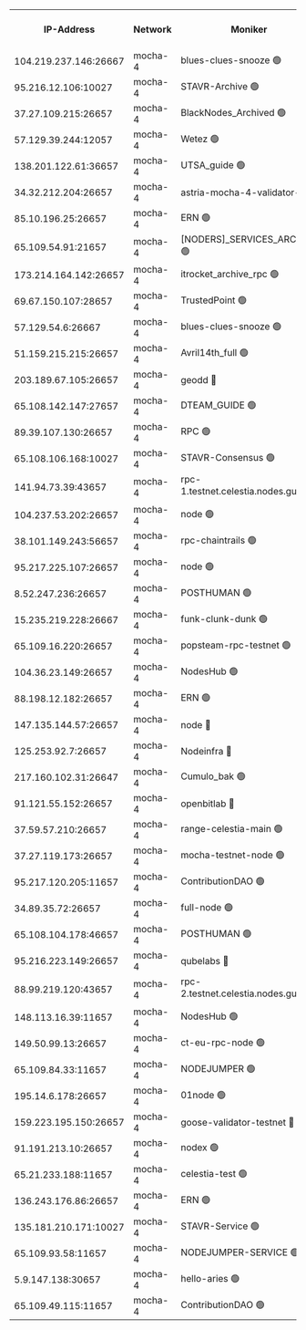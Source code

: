 


<table><tr><th>IP-Address</th><th>Network</th><th>Moniker</th><th>Latest Block Height</th><th>Earliest Block Height</th><th>Catching Up</th><th>Tx Index</th><th>Voting Power</th><th>Version</th><th>Scan Time</th></tr><tr><td>104.219.237.146:26667</td><td>mocha-4</td><td>blues-clues-snooze 🟢</td><td>2999641</td><td>1</td><td>False</td><td>off</td><td>0</td><td>2.2.0</td><td>2024-10-26T03:19:12.739951367UTC</td></tr><tr><td>95.216.12.106:10027</td><td>mocha-4</td><td>STAVR-Archive 🟢</td><td>2999641</td><td>1</td><td>False</td><td>on</td><td>0</td><td>2.3.0</td><td>2024-10-26T03:19:17.389727441UTC</td></tr><tr><td>37.27.109.215:26657</td><td>mocha-4</td><td>BlackNodes_Archived 🟢</td><td>2999641</td><td>1</td><td>False</td><td>off</td><td>0</td><td>2.1.2</td><td>2024-10-26T03:19:21.990464270UTC</td></tr><tr><td>57.129.39.244:12057</td><td>mocha-4</td><td>Wetez 🟢</td><td>2999641</td><td>1</td><td>False</td><td>off</td><td>0</td><td>2.3.0</td><td>2024-10-26T03:19:22.394552971UTC</td></tr><tr><td>138.201.122.61:36657</td><td>mocha-4</td><td>UTSA_guide 🟢</td><td>2999642</td><td>1</td><td>False</td><td>on</td><td>0</td><td>2.3.0</td><td>2024-10-26T03:19:24.795371997UTC</td></tr><tr><td>34.32.212.204:26657</td><td>mocha-4</td><td>astria-mocha-4-validator-1 🔴</td><td>2999642</td><td>1</td><td>False</td><td>on</td><td>10509044</td><td>2.2.0-arabica</td><td>2024-10-26T03:19:25.153106189UTC</td></tr><tr><td>85.10.196.25:26657</td><td>mocha-4</td><td>ERN 🟢</td><td>2999642</td><td>1</td><td>False</td><td>off</td><td>0</td><td>2.3.0</td><td>2024-10-26T03:19:31.799329633UTC</td></tr><tr><td>65.109.54.91:21657</td><td>mocha-4</td><td>[NODERS]_SERVICES_ARCHIVE 🟢</td><td>2999644</td><td>1</td><td>False</td><td>on</td><td>0</td><td>2.2.0-arabica</td><td>2024-10-26T03:19:58.467702986UTC</td></tr><tr><td>173.214.164.142:26657</td><td>mocha-4</td><td>itrocket_archive_rpc 🟢</td><td>2999646</td><td>1</td><td>False</td><td>on</td><td>0</td><td>2.3.0</td><td>2024-10-26T03:20:13.118723098UTC</td></tr><tr><td>69.67.150.107:28657</td><td>mocha-4</td><td>TrustedPoint 🟢</td><td>2999647</td><td>1</td><td>False</td><td>on</td><td>0</td><td>2.3.0</td><td>2024-10-26T03:20:28.612114144UTC</td></tr><tr><td>57.129.54.6:26667</td><td>mocha-4</td><td>blues-clues-snooze 🟢</td><td>2999647</td><td>1</td><td>False</td><td>off</td><td>0</td><td>2.2.0</td><td>2024-10-26T03:20:33.358648521UTC</td></tr><tr><td>51.159.215.215:26657</td><td>mocha-4</td><td>Avril14th_full 🟢</td><td>2999650</td><td>1</td><td>False</td><td>on</td><td>0</td><td>2.2.0-arabica</td><td>2024-10-26T03:21:04.004500400UTC</td></tr><tr><td>203.189.67.105:26657</td><td>mocha-4</td><td>geodd 🔴</td><td>2999650</td><td>1</td><td>False</td><td>on</td><td>100169</td><td>2.3.0</td><td>2024-10-26T03:21:07.033428513UTC</td></tr><tr><td>65.108.142.147:27657</td><td>mocha-4</td><td>DTEAM_GUIDE 🟢</td><td>2999650</td><td>1</td><td>False</td><td>on</td><td>0</td><td>2.3.0</td><td>2024-10-26T03:21:09.586023469UTC</td></tr><tr><td>89.39.107.130:26657</td><td>mocha-4</td><td>RPC 🟢</td><td>2999650</td><td>1</td><td>False</td><td>on</td><td>0</td><td>2.3.0</td><td>2024-10-26T03:21:09.965891183UTC</td></tr><tr><td>65.108.106.168:10027</td><td>mocha-4</td><td>STAVR-Consensus 🟢</td><td>2999652</td><td>1</td><td>False</td><td>on</td><td>0</td><td>2.3.0</td><td>2024-10-26T03:21:32.559999590UTC</td></tr><tr><td>141.94.73.39:43657</td><td>mocha-4</td><td>rpc-1.testnet.celestia.nodes.guru 🟢</td><td>2999653</td><td>1</td><td>False</td><td>off</td><td>0</td><td>2.3.0</td><td>2024-10-26T03:21:42.471478214UTC</td></tr><tr><td>104.237.53.202:26657</td><td>mocha-4</td><td>node 🟢</td><td>2999653</td><td>1</td><td>False</td><td>on</td><td>0</td><td>2.3.0</td><td>2024-10-26T03:21:46.450885546UTC</td></tr><tr><td>38.101.149.243:56657</td><td>mocha-4</td><td>rpc-chaintrails 🟢</td><td>2999654</td><td>1</td><td>False</td><td>on</td><td>0</td><td>2.3.0</td><td>2024-10-26T03:21:49.786460463UTC</td></tr><tr><td>95.217.225.107:26657</td><td>mocha-4</td><td>node 🟢</td><td>2999654</td><td>1</td><td>False</td><td>on</td><td>0</td><td>2.3.0</td><td>2024-10-26T03:21:50.654577808UTC</td></tr><tr><td>8.52.247.236:26657</td><td>mocha-4</td><td>POSTHUMAN 🟢</td><td>2999654</td><td>1</td><td>False</td><td>on</td><td>0</td><td>2.3.0</td><td>2024-10-26T03:21:57.802295826UTC</td></tr><tr><td>15.235.219.228:26667</td><td>mocha-4</td><td>funk-clunk-dunk 🟢</td><td>2999655</td><td>1</td><td>False</td><td>off</td><td>0</td><td>2.2.0</td><td>2024-10-26T03:22:07.936648198UTC</td></tr><tr><td>65.109.16.220:26657</td><td>mocha-4</td><td>popsteam-rpc-testnet 🟢</td><td>2999656</td><td>1</td><td>False</td><td>on</td><td>0</td><td>2.3.0</td><td>2024-10-26T03:22:15.138611790UTC</td></tr><tr><td>104.36.23.149:26657</td><td>mocha-4</td><td>NodesHub 🟢</td><td>2999656</td><td>1</td><td>False</td><td>on</td><td>0</td><td>2.3.0</td><td>2024-10-26T03:22:21.625284424UTC</td></tr><tr><td>88.198.12.182:26657</td><td>mocha-4</td><td>ERN 🟢</td><td>2999657</td><td>1</td><td>False</td><td>off</td><td>0</td><td>2.2.0-arabica</td><td>2024-10-26T03:22:28.234757650UTC</td></tr><tr><td>147.135.144.57:26657</td><td>mocha-4</td><td>node 🔴</td><td>2999652</td><td>620162</td><td>False</td><td>off</td><td>3001218</td><td>2.2.0-arabica</td><td>2024-10-26T03:21:26.897446143UTC</td></tr><tr><td>125.253.92.7:26657</td><td>mocha-4</td><td>Nodeinfra 🔴</td><td>2999643</td><td>2070001</td><td>False</td><td>on</td><td>500001</td><td>2.2.0-arabica</td><td>2024-10-26T03:19:41.525872882UTC</td></tr><tr><td>217.160.102.31:26647</td><td>mocha-4</td><td>Cumulo_bak 🟢</td><td>2999652</td><td>2300001</td><td>False</td><td>on</td><td>0</td><td>2.3.0</td><td>2024-10-26T03:21:27.645995916UTC</td></tr><tr><td>91.121.55.152:26657</td><td>mocha-4</td><td>openbitlab 🔴</td><td>2999642</td><td>2533260</td><td>False</td><td>off</td><td>501058</td><td>2.2.0-arabica</td><td>2024-10-26T03:19:34.284080671UTC</td></tr><tr><td>37.59.57.210:26657</td><td>mocha-4</td><td>range-celestia-main 🟢</td><td>2999657</td><td>2589477</td><td>False</td><td>off</td><td>0</td><td>2.1.2</td><td>2024-10-26T03:22:31.085920569UTC</td></tr><tr><td>37.27.119.173:26657</td><td>mocha-4</td><td>mocha-testnet-node 🟢</td><td>2999652</td><td>2631379</td><td>False</td><td>on</td><td>0</td><td>2.3.0</td><td>2024-10-26T03:21:32.142183249UTC</td></tr><tr><td>95.217.120.205:11657</td><td>mocha-4</td><td>ContributionDAO 🟢</td><td>2999654</td><td>2723055</td><td>False</td><td>on</td><td>0</td><td>2.2.0-arabica</td><td>2024-10-26T03:21:48.917518883UTC</td></tr><tr><td>34.89.35.72:26657</td><td>mocha-4</td><td>full-node 🟢</td><td>2999655</td><td>2766149</td><td>False</td><td>on</td><td>0</td><td>2.1.2</td><td>2024-10-26T03:22:00.648306595UTC</td></tr><tr><td>65.108.104.178:46657</td><td>mocha-4</td><td>POSTHUMAN 🟢</td><td>2999645</td><td>2818501</td><td>False</td><td>off</td><td>0</td><td>2.1.2</td><td>2024-10-26T03:20:02.988869215UTC</td></tr><tr><td>95.216.223.149:26657</td><td>mocha-4</td><td>qubelabs 🔴</td><td>2999657</td><td>2838021</td><td>False</td><td>on</td><td>64651713</td><td>2.3.0</td><td>2024-10-26T03:22:30.755949909UTC</td></tr><tr><td>88.99.219.120:43657</td><td>mocha-4</td><td>rpc-2.testnet.celestia.nodes.guru 🟢</td><td>2999652</td><td>2866275</td><td>False</td><td>on</td><td>0</td><td>2.3.0</td><td>2024-10-26T03:21:27.191181940UTC</td></tr><tr><td>148.113.16.39:11657</td><td>mocha-4</td><td>NodesHub 🟢</td><td>2999648</td><td>2878714</td><td>False</td><td>on</td><td>0</td><td>2.3.0</td><td>2024-10-26T03:20:38.524456572UTC</td></tr><tr><td>149.50.99.13:26657</td><td>mocha-4</td><td>ct-eu-rpc-node 🟢</td><td>2999654</td><td>2906501</td><td>False</td><td>on</td><td>0</td><td>2.3.0</td><td>2024-10-26T03:21:58.234891089UTC</td></tr><tr><td>65.109.84.33:11657</td><td>mocha-4</td><td>NODEJUMPER 🟢</td><td>2999654</td><td>2921400</td><td>False</td><td>off</td><td>0</td><td>2.2.0-arabica</td><td>2024-10-26T03:21:50.267727521UTC</td></tr><tr><td>195.14.6.178:26657</td><td>mocha-4</td><td>01node 🟢</td><td>2999650</td><td>2943001</td><td>False</td><td>on</td><td>0</td><td>2.3.0</td><td>2024-10-26T03:20:59.521648311UTC</td></tr><tr><td>159.223.195.150:26657</td><td>mocha-4</td><td>goose-validator-testnet 🔴</td><td>2999656</td><td>2944088</td><td>False</td><td>on</td><td>4014</td><td>2.2.0-arabica</td><td>2024-10-26T03:22:18.509530176UTC</td></tr><tr><td>91.191.213.10:26657</td><td>mocha-4</td><td>nodex 🟢</td><td>2999645</td><td>2954501</td><td>False</td><td>on</td><td>0</td><td>2.3.0</td><td>2024-10-26T03:20:07.993705481UTC</td></tr><tr><td>65.21.233.188:11657</td><td>mocha-4</td><td>celestia-test 🟢</td><td>2999653</td><td>2987110</td><td>False</td><td>on</td><td>0</td><td>2.3.0</td><td>2024-10-26T03:21:39.933021361UTC</td></tr><tr><td>136.243.176.86:26657</td><td>mocha-4</td><td>ERN 🟢</td><td>2999653</td><td>2992501</td><td>False</td><td>off</td><td>0</td><td>2.3.0</td><td>2024-10-26T03:21:45.465127202UTC</td></tr><tr><td>135.181.210.171:10027</td><td>mocha-4</td><td>STAVR-Service 🟢</td><td>2999653</td><td>2997001</td><td>False</td><td>on</td><td>0</td><td>2.3.0</td><td>2024-10-26T03:21:39.427351965UTC</td></tr><tr><td>65.109.93.58:11657</td><td>mocha-4</td><td>NODEJUMPER-SERVICE 🟢</td><td>2999658</td><td>2997400</td><td>False</td><td>off</td><td>0</td><td>2.2.0-arabica</td><td>2024-10-26T03:22:37.942275425UTC</td></tr><tr><td>5.9.147.138:30657</td><td>mocha-4</td><td>hello-aries 🟢</td><td>2999646</td><td>2999501</td><td>False</td><td>off</td><td>0</td><td>2.3.0</td><td>2024-10-26T03:20:19.624261024UTC</td></tr><tr><td>65.109.49.115:11657</td><td>mocha-4</td><td>ContributionDAO 🟢</td><td>2999647</td><td>2999535</td><td>False</td><td>off</td><td>0</td><td>2.2.0-arabica</td><td>2024-10-26T03:20:28.995346276UTC</td></tr></table>